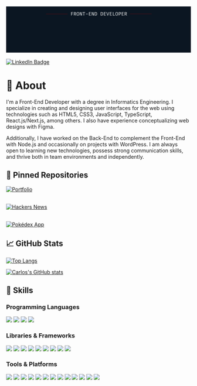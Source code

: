 [![Carlos's GitHub Banner](./banner-work.png)](https://github.com/carlosmartoz/)

[![LinkedIn Badge](https://img.shields.io/badge/LinkedIn-informationa?style=for-the-badge&logo=html5&logoColor=edf2f4&color=0b1622&labelColor=ff0000)](https://www.linkedin.com/in/carlosmartoz/)

# 📕 About

I'm a Front-End Developer with a degree in Informatics Engineering. I specialize in creating and designing user interfaces for the web using technologies such as HTML5, CSS3, JavaScript, TypeScript, React.js/Next.js, among others. I also have experience conceptualizing web designs with Figma.

Additionally, I have worked on the Back-End to complement the Front-End with Node.js and occasionally on projects with WordPress. I am always open to learning new technologies, possess strong communication skills, and thrive both in team environments and independently.

## 📌 Pinned Repositories

[![Portfolio](https://github-readme-stats.vercel.app/api/pin/?username=carlosmartoz&repo=portfolio&bg_color=0b1622&title_color=edf2f4&text_color=edf2f4&border_color=ff0000&icon_color=ff0000)](https://github.com/carlosmartoz/portfolio) <br><br>

[![Hackers News](https://github-readme-stats.vercel.app/api/pin/?username=carlosmartoz&repo=hackers-news&bg_color=0b1622&title_color=edf2f4&text_color=edf2f4&border_color=ff0000&icon_color=ff0000)](https://github.com/carlosmartoz/hackers-news) <br><br>

[![Pokédex App](https://github-readme-stats.vercel.app/api/pin/?username=carlosmartoz&repo=pokedex&bg_color=0b1622&title_color=edf2f4&text_color=edf2f4&border_color=ff0000&icon_color=ff0000)](https://github.com/carlosmartoz/pokedex)

## 📈 GitHub Stats

[![Top Langs](https://github-readme-stats.vercel.app/api/top-langs/?username=carlosmartoz&layout=compact&bg_color=0b1622&title_color=edf2f4&text_color=edf2f4&icon_color=ff0000&border_color=ff0000)](https://github.com/carlosmartoz/)

[![Carlos's GitHub stats](https://github-readme-stats.vercel.app/api?username=carlosmartoz&show_icons=true&bg_color=0b1622&title_color=edf2f4&text_color=edf2f4&icon_color=ff0000&border_color=ff0000)](https://github.com/carlosmartoz/)

## 💼 Skills

### Programming Languages

![](https://img.shields.io/badge/HTML5-informational?style=for-the-badge&logo=html5&logoColor=edf2f4&color=0b1622&labelColor=ff0000)
![](https://img.shields.io/badge/CSS3-informational?style=for-the-badge&logo=css3&logoColor=edf2f4&color=0b1622&labelColor=ff0000)
![](https://img.shields.io/badge/JavaScript-informational?style=for-the-badge&logo=javaScript&logoColor=edf2f4&color=0b1622&labelColor=ff0000)
![](https://img.shields.io/badge/PHP-informational?style=for-the-badge&logo=php&logoColor=edf2f4&color=0b1622&labelColor=ff0000)

### Libraries & Frameworks

![](https://img.shields.io/badge/jQuery-informational?style=for-the-badge&logo=jquery&logoColor=edf2f4&color=0b1622&labelColor=ff0000)
![](https://img.shields.io/badge/Json-informational?style=for-the-badge&logo=json&logoColor=edf2f4&color=0b1622&labelColor=ff0000)
![](https://img.shields.io/badge/Storybook-informational?style=for-the-badge&logo=storybook&logoColor=edf2f4&color=0b1622&labelColor=ff0000)
![](https://img.shields.io/badge/Bootstrap-informational?style=for-the-badge&logo=bootstrap&logoColor=edf2f4&color=0b1622&labelColor=ff0000)
![](https://img.shields.io/badge/TailwindCSS-informational?style=for-the-badge&logo=tailwind-css&logoColor=edf2f4&color=0b1622&labelColor=ff0000)
![](https://img.shields.io/badge/TypeScript-informational?style=for-the-badge&logo=TypeScript&logoColor=edf2f4&color=0b1622&labelColor=ff0000)
![](https://img.shields.io/badge/React.js-informational?style=for-the-badge&logo=react&logoColor=edf2f4&color=0b1622&labelColor=ff0000)
![](https://img.shields.io/badge/Next.js-informational?style=for-the-badge&logo=vercel&logoColor=edf2f4&color=0b1622&labelColor=ff0000)
![](https://img.shields.io/badge/Angular-informational?style=for-the-badge&logo=angular&logoColor=edf2f4&color=0b1622&labelColor=ff0000)

### Tools & Platforms

![](https://img.shields.io/badge/Git-informational?style=for-the-badge&logo=git&logoColor=edf2f4&color=0b1622&labelColor=ff0000)
![](https://img.shields.io/badge/Github-informational?style=for-the-badge&logo=github&logoColor=edf2f4&color=0b1622&labelColor=ff0000)
![](https://img.shields.io/badge/Gitlab-informational?style=for-the-badge&logo=gitlab&logoColor=edf2f4&color=0b1622&labelColor=ff0000)
![](https://img.shields.io/badge/Bitbucket-informational?style=for-the-badge&logo=bitbucket&logoColor=edf2f4&color=0b1622&labelColor=ff0000)
![](https://img.shields.io/badge/Figma-informational?style=for-the-badge&logo=figma&logoColor=edf2f4&color=0b1622&labelColor=ff0000)
![](https://img.shields.io/badge/WordPress-informational?style=for-the-badge&logo=wordpress&logoColor=edf2f4&color=0b1622&labelColor=ff0000)
![](https://img.shields.io/badge/Vercel-informational?style=for-the-badge&logo=vercel&logoColor=edf2f4&color=0b1622&labelColor=ff0000)
![](https://img.shields.io/badge/Vite-informational?style=for-the-badge&logo=vite&logoColor=edf2f4&color=0b1622&labelColor=ff0000)
![](https://img.shields.io/badge/Jira-informational?style=for-the-badge&logo=jira&logoColor=edf2f4&color=0b1622&labelColor=ff0000)
![](https://img.shields.io/badge/ClickUp-informational?style=for-the-badge&logo=c&logoColor=edf2f4&color=0b1622&labelColor=ff0000)
![](https://img.shields.io/badge/Slack-informational?style=for-the-badge&logo=slack&logoColor=edf2f4&color=0b1622&labelColor=ff0000)
![](https://img.shields.io/badge/Teams-informational?style=for-the-badge&logo=microsoft-teams&logoColor=edf2f4&color=0b1622&labelColor=ff0000)
![](https://img.shields.io/badge/Notion-informational?style=for-the-badge&logo=notion&logoColor=edf2f4&color=0b1622&labelColor=ff0000)

